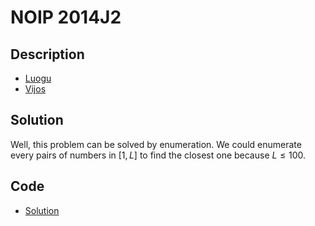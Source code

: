 # NOIP 2014J2

## Description

- [Luogu](https://www.luogu.com.cn/problem/P2118)
- [Vijos](https://www.vijos.org/p/1912)

## Solution

Well, this problem can be solved by enumeration. We could enumerate every pairs of numbers in $[1,L]$ to find the closest one because $L\le 100$.

## Code

- [Solution](NOIP.2014J2.0.cpp)
